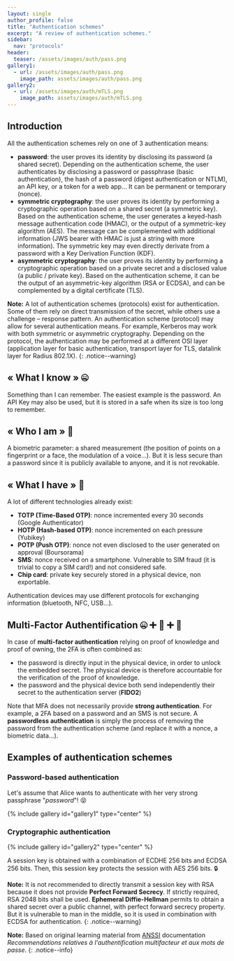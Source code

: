 ```yaml
---
layout: single
author_profile: false
title: "Authentication schemes"
excerpt: "A review of authentication schemes."
sidebar:
  nav: "protocols"
header:
  teaser: /assets/images/auth/pass.png
gallery1:
  - url: /assets/images/auth/pass.png
    image_path: assets/images/auth/pass.png
gallery2:
  - url: /assets/images/auth/mTLS.png
    image_path: assets/images/auth/mTLS.png
---
```

## Introduction

All the authentication schemes rely on one of 3 authentication means:
- **password**: the user proves its identity by disclosing its password (a shared secret). Depending on the authentication scheme, the user authenticates by disclosing a password or passphrase (basic authentication), the hash of a password (digest authentication or NTLM), an API key, or a token for a web app… It can be permanent or temporary (nonce).
- **symmetric cryptography**: the user proves its identity by performing a cryptographic operation based on a shared secret (a symmetric key). Based on the authentication scheme, the user generates a keyed-hash message authentication code (HMAC), or the output of a symmetric-key algorithm (AES). The message can be complemented with additional information (JWS bearer with HMAC is just a string with more information). The symmetric key may even directly derivate from a password with a Key Derivation Function (KDF).
- **asymmetric cryptography**: the user proves its identity by performing a cryptographic operation based on a private secret and a disclosed value (a public / private key). Based on the authentication scheme, it can be the output of an asymmetric-key algorithm (RSA or ECDSA), and can be complemented by a digital certificate (TLS).

**Note:** A lot of authentication schemes (protocols) exist for authentication. Some of them rely on direct transmission of the secret, while others use a challenge – response pattern. An authentication scheme (protocol) may allow for several authentication means. For example, Kerberos may work with both symmetric or asymmetric cryptography. Depending on the protocol, the authentication may be performed at a different OSI layer (application layer for basic authentication, transport layer for TLS, datalink layer for Radius 802.1X).
{: .notice--warning}

## « What I know » :zipper_mouth_face:

Something than I can remember. The easiest example is the password. An API Key may also be used, but it is stored in a safe when its size is too long to remember.

## « Who I am » :eyes:

A biometric parameter: a shared measurement (the position of points on a fingerprint or a face, the modulation of a voice…). But it is less secure than a password since it is publicly available to anyone, and it is not revokable.

## « What I have » :iphone:

A lot of different technologies already exist:
- **TOTP (Time-Based OTP)**: nonce incremented every 30 seconds (Google Authenticator)
- **HOTP (Hash-based OTP)**: nonce incremented on each pressure (Yubikey)
- **POTP (Push OTP)**: nonce not even disclosed to the user generated on approval (Boursorama)
- **SMS**: nonce received on a smartphone. Vulnerable to SIM fraud (it is trivial to copy a SIM card!) and not considered safe.
- **Chip card**: private key securely stored in a physical device, non exportable.

Authentication devices may use different protocols for exchanging information (bluetooth, NFC, USB…).

## Multi-Factor Authentification :zipper_mouth_face: :heavy_plus_sign: :eyes: :heavy_plus_sign: :iphone:

In case of **multi-factor authentication** relying  on proof of knowledge and proof of owning, the 2FA is often combined as:
- the password is directly input in the physical device, in order to unlock the embedded secret. The physical device is therefore accountable for the verification of the proof of knowledge.
- the password and the physical device both send independently their secret to the authentication server (**FIDO2**)

Note that MFA does not necessarily provide **strong authentication**. For example, a 2FA based on a password and an SMS is not secure.
A **passwordless authentication** is simply the process of removing the password from the authentication scheme (and replace it with a nonce, a biometric data…).

## Examples of authentication schemes

### Password-based authentication

Let's assume that Alice wants to authenticate with her very strong passphrase "*password*"! :stuck_out_tongue_closed_eyes:

{% include gallery id="gallery1" type="center" %}

### Cryptographic authentication

{% include gallery id="gallery2" type="center" %}

A session key is obtained with a combination of ECDHE 256 bits and ECDSA 256 bits. Then, this session key protects the session with AES 256 bits. :lock:

**Note:** It is not recommended to directly transmit a session key with RSA because it does not provide **Perfect Forward Secrecy**. If strictly required, RSA 2048 bits shall be used. **Ephemeral Diffie-Hellman** permits to obtain a shared secret over a public channel, with perfect forward secrecy property. But it is vulnerable to man in the middle, so it is used in combination with ECDSA for authentication.
{: .notice--warning}

**Note:** Based on original learning material from [ANSSI](https://www.ssi.gouv.fr/) documentation *Recommendations relatives à l'authentification multifacteur et aux mots de passe*.
{: .notice--info}
